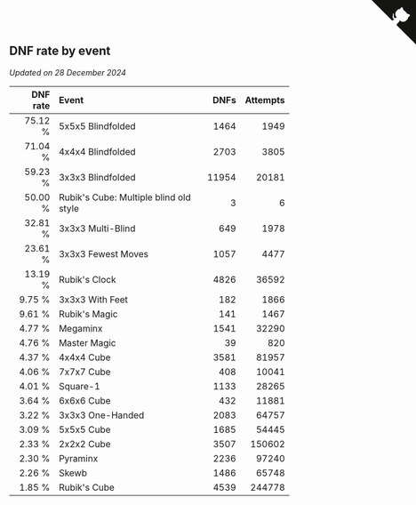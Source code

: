 ## DNF rate by event

*Updated on 28 December 2024*

| DNF rate | Event | DNFs | Attempts |
| ---: | :--- | ---: | ---: |
| 75.12 % | 5x5x5 Blindfolded | 1464 | 1949 |
| 71.04 % | 4x4x4 Blindfolded | 2703 | 3805 |
| 59.23 % | 3x3x3 Blindfolded | 11954 | 20181 |
| 50.00 % | Rubik's Cube: Multiple blind old style | 3 | 6 |
| 32.81 % | 3x3x3 Multi-Blind | 649 | 1978 |
| 23.61 % | 3x3x3 Fewest Moves | 1057 | 4477 |
| 13.19 % | Rubik's Clock | 4826 | 36592 |
| 9.75 % | 3x3x3 With Feet | 182 | 1866 |
| 9.61 % | Rubik's Magic | 141 | 1467 |
| 4.77 % | Megaminx | 1541 | 32290 |
| 4.76 % | Master Magic | 39 | 820 |
| 4.37 % | 4x4x4 Cube | 3581 | 81957 |
| 4.06 % | 7x7x7 Cube | 408 | 10041 |
| 4.01 % | Square-1 | 1133 | 28265 |
| 3.64 % | 6x6x6 Cube | 432 | 11881 |
| 3.22 % | 3x3x3 One-Handed | 2083 | 64757 |
| 3.09 % | 5x5x5 Cube | 1685 | 54445 |
| 2.33 % | 2x2x2 Cube | 3507 | 150602 |
| 2.30 % | Pyraminx | 2236 | 97240 |
| 2.26 % | Skewb | 1486 | 65748 |
| 1.85 % | Rubik's Cube | 4539 | 244778 |


<a href="https://github.com/simonkellly/wca_statistics_uk" class="github-corner" aria-label="View source on Github"><svg width="80" height="80" viewBox="0 0 250 250" style="fill:#151513; color:#fff; position: absolute; top: 0; border: 0; right: 0;" aria-hidden="true"><path d="M0,0 L115,115 L130,115 L142,142 L250,250 L250,0 Z"></path><path d="M128.3,109.0 C113.8,99.7 119.0,89.6 119.0,89.6 C122.0,82.7 120.5,78.6 120.5,78.6 C119.2,72.0 123.4,76.3 123.4,76.3 C127.3,80.9 125.5,87.3 125.5,87.3 C122.9,97.6 130.6,101.9 134.4,103.2" fill="currentColor" style="transform-origin: 130px 106px;" class="octo-arm"></path><path d="M115.0,115.0 C114.9,115.1 118.7,116.5 119.8,115.4 L133.7,101.6 C136.9,99.2 139.9,98.4 142.2,98.6 C133.8,88.0 127.5,74.4 143.8,58.0 C148.5,53.4 154.0,51.2 159.7,51.0 C160.3,49.4 163.2,43.6 171.4,40.1 C171.4,40.1 176.1,42.5 178.8,56.2 C183.1,58.6 187.2,61.8 190.9,65.4 C194.5,69.0 197.7,73.2 200.1,77.6 C213.8,80.2 216.3,84.9 216.3,84.9 C212.7,93.1 206.9,96.0 205.4,96.6 C205.1,102.4 203.0,107.8 198.3,112.5 C181.9,128.9 168.3,122.5 157.7,114.1 C157.9,116.9 156.7,120.9 152.7,124.9 L141.0,136.5 C139.8,137.7 141.6,141.9 141.8,141.8 Z" fill="currentColor" class="octo-body"></path></svg></a><style>.github-corner:hover .octo-arm{animation:octocat-wave 560ms ease-in-out}@keyframes octocat-wave{0%,100%{transform:rotate(0)}20%,60%{transform:rotate(-25deg)}40%,80%{transform:rotate(10deg)}}@media (max-width:500px){.github-corner:hover .octo-arm{animation:none}.github-corner .octo-arm{animation:octocat-wave 560ms ease-in-out}}</style>
